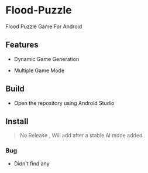 # Flood-Puzzle
Flood Puzzle Game For Android 

## Features
- Dynamic Game Generation

- Multiple Game Mode

## Build
- Open the repository using Android Studio

## Install

> No Release , Will add after a stable AI mode added

### Bug
- Didn't find any
